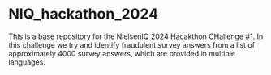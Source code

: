 # NIQ_hackathon_2024

This is a base repository for the NielsenIQ 2024 Hacakthon CHallenge #1. In this challenge we try and identify fraudulent survey answers from a list of approximately 4000 survey answers, which are provided in multiple languages.
